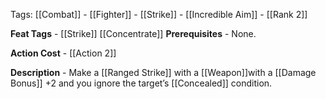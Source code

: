 Tags: [[Combat]] - [[Fighter]] - [[Strike]] - [[Incredible Aim]] - [[Rank 2]]

**Feat Tags** - [[Strike]] [[Concentrate]]
**Prerequisites** - None.

**Action Cost** - [[Action 2]]

**Description** - Make a [[Ranged Strike]] with a [[Weapon]]with a [[Damage Bonus]] +2 and you ignore the target’s [[Concealed]] condition.